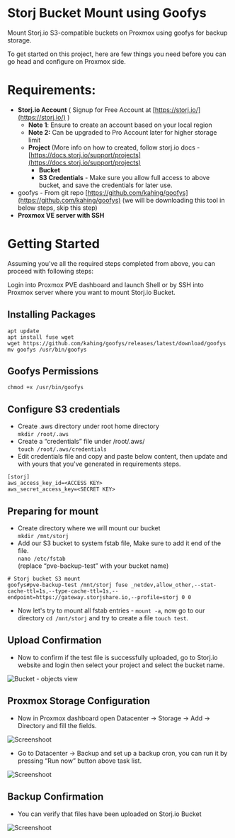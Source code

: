 # Storj Bucket Mount using Goofys

Mount Storj.io S3-compatible buckets on Proxmox using goofys for backup storage.

To get started on this project, here are few things you need before you can go head and configure on Proxmox side.

# Requirements:

-   **Storj.io Account** ( Signup for Free Account at [https://storj.io/](https://storj.io/) )
    -   **Note 1**: Ensure to create an account based on your local region
    -   **Note 2:** Can be upgraded to Pro Account later for higher storage limit
    -   **Project** (More info on how to created, follow storj.io docs - [https://docs.storj.io/support/projects](https://docs.storj.io/support/projects)
        -   **Bucket**
        -   **S3 Credentials** - Make sure you allow full access to above bucket, and save the credentials for later use.
-   goofys - From git repo [https://github.com/kahing/goofys](https://github.com/kahing/goofys) (we will be downloading this tool in below steps, skip this step)
-   **Proxmox VE server with SSH**

# Getting Started

Assuming you've all the required steps completed from above, you can proceed with following steps:

Login into Proxmox PVE dashboard and launch Shell or by SSH into Proxmox server where you want to mount Storj.io Bucket.

## Installing Packages

```plaintext
apt update
apt install fuse wget
wget https://github.com/kahing/goofys/releases/latest/download/goofys
mv goofys /usr/bin/goofys
```

## Goofys Permissions

`chmod +x /usr/bin/goofys`

## Configure S3 credentials

-   Create .aws directory under root home directory  
    `mkdir /root/.aws`
-   Create a “credentials” file under /root/.aws/   
    `touch /root/.aws/credentials`
-   Edit credentials file and copy and paste below content, then update <ACCESS KEY> and <SECRET KEY> with yours that you've generated in requirements steps.

```plaintext
[storj]
aws_access_key_id=<ACCESS KEY>
aws_secret_access_key=<SECRET KEY>
```

## Preparing for mount

-   Create directory where we will mount our bucket   
    `mkdir /mnt/storj`
-   Add our S3 bucket to system fstab file, Make sure to add it end of the file.  
    `nano /etc/fstab`  
    (replace “pve-backup-test” with your bucket name)

```plaintext
# Storj bucket S3 mount
goofys#pve-backup-test /mnt/storj fuse _netdev,allow_other,--stat-cache-ttl=1s,--type-cache-ttl=1s,--endpoint=https://gateway.storjshare.io,--profile=storj 0 0
```

-   Now let's try to mount all fstab entries - `mount -a`, now go to our directory `cd /mnt/storj` and try to create a file `touch test`.

## Upload Confirmation

-   Now to confirm if the test file is successfully uploaded, go to Storj.io website and login then select your project and select the bucket name.

![Bucket - objects view](https://motyka.pro/uploads/Screenshot%202023-02-06%20at%2022.14.58.png)

## Proxmox Storage Configuration

-   Now in Proxmox dashboard open Datacenter -> Storage -> Add -> Directory and fill the fields.

![Screenshoot](https://motyka.pro/uploads/Screenshot%202023-02-06%20at%2022.17.00.png)

-   Go to Datacenter -> Backup and set up a backup cron, you can run it by pressing “Run now” button above task list.

![Screenshoot](https://motyka.pro/uploads/Screenshot%202023-02-06%20at%2022.19.24.png)

## Backup Confirmation

-   You can verify that files have been uploaded on Storj.io Bucket

![Screenshoot](https://motyka.pro/uploads/Screenshot%202023-02-06%20at%2022.22.10.png)